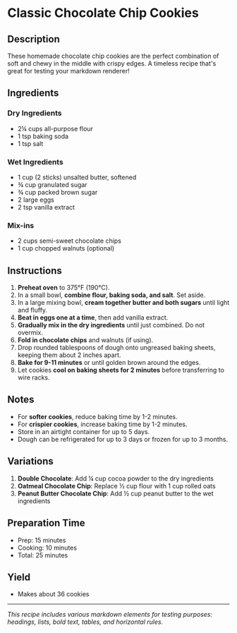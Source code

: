 # Classic Chocolate Chip Cookies

## Description
These homemade chocolate chip cookies are the perfect combination of soft and chewy in the middle with crispy edges. A timeless recipe that's great for testing your markdown renderer!

## Ingredients

### Dry Ingredients
- 2¼ cups all-purpose flour
- 1 tsp baking soda
- 1 tsp salt

### Wet Ingredients
- 1 cup (2 sticks) unsalted butter, softened
- ¾ cup granulated sugar
- ¾ cup packed brown sugar
- 2 large eggs
- 2 tsp vanilla extract

### Mix-ins
- 2 cups semi-sweet chocolate chips
- 1 cup chopped walnuts (optional)

## Instructions

1. **Preheat oven** to 375°F (190°C).
2. In a small bowl, **combine flour, baking soda, and salt**. Set aside.
3. In a large mixing bowl, **cream together butter and both sugars** until light and fluffy.
4. **Beat in eggs one at a time**, then add vanilla extract.
5. **Gradually mix in the dry ingredients** until just combined. Do not overmix.
6. **Fold in chocolate chips** and walnuts (if using).
7. Drop rounded tablespoons of dough onto ungreased baking sheets, keeping them about 2 inches apart.
8. **Bake for 9-11 minutes** or until golden brown around the edges.
9. Let cookies **cool on baking sheets for 2 minutes** before transferring to wire racks.


## Notes

* For **softer cookies**, reduce baking time by 1-2 minutes.
* For **crispier cookies**, increase baking time by 1-2 minutes.
* Store in an airtight container for up to 5 days.
* Dough can be refrigerated for up to 3 days or frozen for up to 3 months.

## Variations

1. **Double Chocolate**: Add ¼ cup cocoa powder to the dry ingredients
2. **Oatmeal Chocolate Chip**: Replace ½ cup flour with 1 cup rolled oats
3. **Peanut Butter Chocolate Chip**: Add ½ cup peanut butter to the wet ingredients

## Preparation Time
- Prep: 15 minutes
- Cooking: 10 minutes
- Total: 25 minutes

## Yield
- Makes about 36 cookies

---

*This recipe includes various markdown elements for testing purposes: headings, lists, bold text, tables, and horizontal rules.*